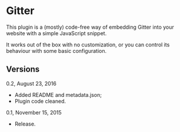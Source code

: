 Gitter
==========

This plugin is a (mostly) code-free way of embedding Gitter into your website with a simple JavaScript snippet.

It works out of the box with no customization, or you can control its behaviour with some basic configuration.

Versions
--------

0.2, August 23, 2016
- Added README and metadata.json;
- Plugin code cleaned.

0.1, November 15, 2015
- Release.
